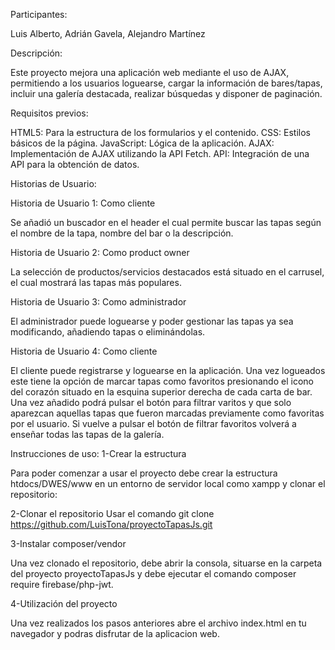 Participantes:
 
Luis Alberto, Adrián Gavela, Alejandro Martínez
 
Descripción:
 
Este proyecto mejora una aplicación web mediante el uso de AJAX, permitiendo a los usuarios loguearse, cargar la información de bares/tapas, incluir una galería destacada, realizar búsquedas y disponer de paginación.
 
Requisitos previos:
 
HTML5: Para la estructura de los formularios y el contenido.
CSS: Estilos básicos de la página. 
JavaScript: Lógica de la aplicación.
AJAX: Implementación de AJAX utilizando la API Fetch.
API: Integración de una API para la obtención de datos.
 
Historias de Usuario:
 
Historia de Usuario 1: Como cliente
 
Se añadió un buscador en el header el cual permite buscar las tapas según el nombre de la tapa, nombre del bar o la descripción.
 
Historia de Usuario 2: Como product owner
 
La selección de productos/servicios destacados está situado en el carrusel, el cual mostrará las tapas más populares.
 
Historia de Usuario 3: Como administrador
 
El administrador puede loguearse y poder gestionar las tapas ya sea modificando, añadiendo tapas o eliminándolas.
 
Historia de Usuario 4: Como cliente
 
El cliente puede registrarse y loguearse en la aplicación. Una vez logueados este tiene la opción de marcar tapas como favoritos presionando el icono del corazón situado en la esquina superior derecha de cada carta de bar. Una vez añadido podrá pulsar el botón para filtrar varitos y que solo aparezcan aquellas tapas que fueron marcadas previamente como favoritas por el usuario. Si vuelve a pulsar el botón de filtrar favoritos volverá a enseñar todas las tapas de la galería.
 
Instrucciones de uso:
1-Crear la estructura

Para poder comenzar a usar el proyecto debe crear la estructura htdocs/DWES/www en un entorno de servidor local como xampp y clonar el repositorio:

2-Clonar el repositorio
Usar el comando 
git clone https://github.com/LuisTona/proyectoTapasJs.git

3-Instalar composer/vendor

Una vez clonado el repositorio, debe abrir la consola, situarse en la carpeta del proyecto proyectoTapasJs y debe ejecutar el comando
composer require firebase/php-jwt.

4-Utilización del proyecto

Una vez realizados los pasos anteriores abre el archivo index.html en tu navegador y podras disfrutar de la aplicacion web.